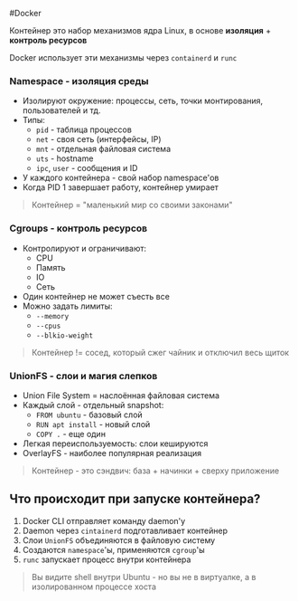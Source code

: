 #Docker 

Контейнер это набор механизмов ядра Linux, в основе **изоляция** + **контроль ресурсов**

Docker использует эти механизмы через `containerd` и `runc`
### Namespace - изоляция среды

- Изолируют окружение: процессы, сеть, точки монтирования, пользователей и тд.
- Типы:
	- `pid` - таблица процессов
	- `net` - своя сеть (интерфейсы, IP)
	- `mnt` - отдельная файловая система
	- `uts` - hostname
	- `ipc`, `user` - сообщения и ID
- У каждого контейнера  - свой набор namespace'ов
- Когда PID 1 завершает работу, контейнер умирает

> Контейнер = "маленький мир со своими законами"

### Cgroups - контроль ресурсов

- Контролируют и ограничивают:
	- CPU
	- Память
	- IO
	- Сеть
- Один контейнер не может съесть все
- Можно задать лимиты:
	- `--memory`
	- `--cpus`
	- `--blkio-weight`

> Контейнер != сосед, который сжег чайник и отключил весь щиток

### UnionFS - слои и магия слепков

- Union File System = наслоённая файловая система
- Каждый слой - отдельный snapshot:
	- `FROM ubuntu` - базовый слой
	- `RUN apt install` - новый слой
	- `COPY .` - еще один
- Легкая переиспользуемость: слои кешируются
- OverlayFS - наиболее популярная реализация 

> Контейнер - это сэндвич: база + начинки + сверху приложение

## Что происходит при запуске контейнера?

1. Docker CLI отправляет команду daemon'у
2. Daemon через `cintainerd` подготавливает контейнер
3. Слои `UnionFS` объединяются в файловую систему
4. Создаются `namespace`'ы, применяются `cgroup`'ы
5. `runc` запускает процесс внутри контейнера 

> Вы видите shell внутри Ubuntu - но вы не в виртуалке, а в изолированном процессе хоста